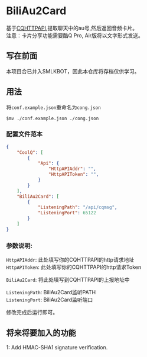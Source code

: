 # BiliAu2Card  
基于[CQHTTPAPI](https://github.com/richardchien/coolq-http-api),提取聊天中的au号,然后返回音频卡片。  
注意：卡片分享功能需要酷Q Pro, Air版将以文字形式发送。

## 写在前面

本项目合已并入SMLKBOT，因此本仓库将存档仅供学习。

## 用法

将`conf.example.json`重命名为`cong.json`  

```shell
$mv ./conf.example.json ./cong.json
```
### 配置文件范本
```json
{
    "CoolQ": [
        {
            "Api": {
                "HttpAPIAddr": "",
                "HttpAPIToken": "",
            }
        }
    ],
    "BiliAu2Card": [    
        {
            "ListeningPath": "/api/cqmsg",
            "ListeningPort": 65122
        }
    ]
}
```
### 参数说明:  
`HttpAPIAddr`: 此处填写你的CQHTTPAPI的http请求地址  
`HttpAPIToken`: 此处填写你的CQHTTPAPI的http请求Token  

`BiliAu2Card`: 将此处填写到CQHTTPAPI的上报地址中  

`ListeningPath`: BiliAu2Card监听PATH  
`ListeningPort`: BiliAu2Card监听端口

修改完成后运行即可。

## 将来将要加入的功能
1: Add HMAC-SHA1 signature verification.
